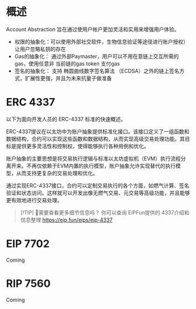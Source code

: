 # 概述
Account Abstraction 旨在通过使用户帐户更加灵活和实用来增强用户体验。
* 权限的抽象化：可以使用外部社交软件，生物信息验证等途径进行账户授权）让用户忽略私钥的存在
* Gas的抽象化： 通过外部Paymaster，用户可以不用在意链上交互所需的gas，使用任意非 当前链的gas token 支付gas
* 签名的抽象化： 支持 椭圆曲线数字签名算法 （ECDSA）之外的链上签名方式，扩展性更强，并且为未来抗量子做准备



# ERC 4337
以下为面向开发人员的 ERC-4337 标准的快速概述。

ERC-4337提议在以太坊中为账户抽象提供标准化接口。该接口定义了一组函数和数据结构，合约可以实现这些函数和数据结构，从而实现高级交易处理功能。其目标是提供更多灵活性和控制权，使得能够执行各种用例和优化。

账户抽象的主要思想是将交易执行逻辑与标准以太坊虚拟机（EVM）执行流程分离开来。不再仅依赖于EVM内置的执行模型，账户抽象允许实现替代的执行模型，从而支持更复杂的交易处理和优化。

通过实现ERC-4337接口，合约可以定制交易执行的各个方面，如燃气计算、签名验证和状态访问。这样就可以开发出像无燃气交易、元交易等高级功能，并且能够更有效地进行交易处理。



> [!TIP] 📘需要查看更多细节信息吗？
>  你可以查询  EIPFun提供的 4337介绍和信息整理 https://eip.fun/eips/eip-4337


# EIP 7702 
Coming

# RIP 7560
Coming



